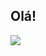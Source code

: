 ## Olá!

 <div>
  <a href="https://github.com/gmagreti">
</div>

<div> 
  <a href = "mailto:gabrielmagreti@gmail.com"><img src="https://img.shields.io/badge/-Gmail-%23333?style=for-the-badge&logo=gmail&logoColor=white" target="_blank"></a>
</div>
